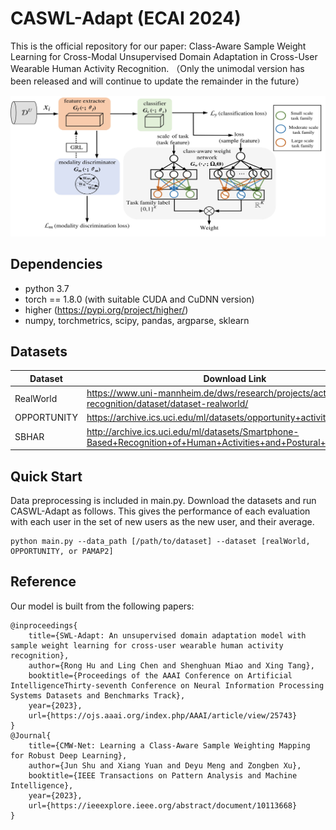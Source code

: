 # CASWL-Adapt (ECAI 2024)
This is the official repository for our paper: Class-Aware Sample Weight Learning for Cross-Modal Unsupervised Domain Adaptation in Cross-User Wearable Human Activity Recognition. （Only the unimodal version has been released and will continue to update the remainder in the future）

![CASWL-Adapt_framework](CASWL-Adapt.jpg)

## Dependencies
* python 3.7
* torch == 1.8.0 (with suitable CUDA and CuDNN version)
* higher (https://pypi.org/project/higher/)
* numpy, torchmetrics, scipy, pandas, argparse, sklearn

## Datasets

| Dataset | Download Link |
| -- | -- |
| RealWorld | https://www.uni-mannheim.de/dws/research/projects/activity-recognition/dataset/dataset-realworld/ |
| OPPORTUNITY | https://archive.ics.uci.edu/ml/datasets/opportunity+activity+recognition |
| SBHAR | http://archive.ics.uci.edu/ml/datasets/Smartphone-Based+Recognition+of+Human+Activities+and+Postural+Transitions |

## Quick Start

Data preprocessing is included in main.py. Download the datasets and run CASWL-Adapt as follows. This gives the performance of each evaluation with each user in the set of new users as the new user, and their average.
```
python main.py --data_path [/path/to/dataset] --dataset [realWorld, OPPORTUNITY, or PAMAP2] 
```

## Reference

Our model is built from the following papers:
```
@inproceedings{
    title={SWL-Adapt: An unsupervised domain adaptation model with sample weight learning for cross-user wearable human activity recognition},
    author={Rong Hu and Ling Chen and Shenghuan Miao and Xing Tang},
    booktitle={Proceedings of the AAAI Conference on Artificial IntelligenceThirty-seventh Conference on Neural Information Processing Systems Datasets and Benchmarks Track},
    year={2023},
    url={https://ojs.aaai.org/index.php/AAAI/article/view/25743}
}
@Journal{
    title={CMW-Net: Learning a Class-Aware Sample Weighting Mapping for Robust Deep Learning},
    author={Jun Shu and Xiang Yuan and Deyu Meng and Zongben Xu},
    booktitle={IEEE Transactions on Pattern Analysis and Machine Intelligence},
    year={2023},
    url={https://ieeexplore.ieee.org/abstract/document/10113668}
}

```
